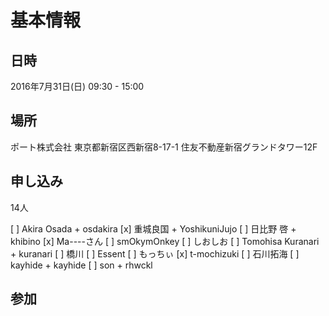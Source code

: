基本情報
========

日時
----

2016年7月31日(日) 09:30 - 15:00

場所
----

ポート株式会社
東京都新宿区西新宿8-17-1 住友不動産新宿グランドタワー12F

申し込み
--------

14人

[ ] Akira Osada
	+ osdakira
[x] 重城良国
	+ YoshikuniJujo
[ ] 日比野 啓
	+ khibino
[x] Ma----さん
[ ] smOkymOnkey
[ ] しおしお
[ ] Tomohisa Kuranari
	+ kuranari
[ ] 橋川
[ ] Essent
[ ] もっちぃ
[x] t-mochizuki
[ ] 石川拓海
[ ] kayhide
	+ kayhide
[ ] son
	+ rhwckl

参加
----
